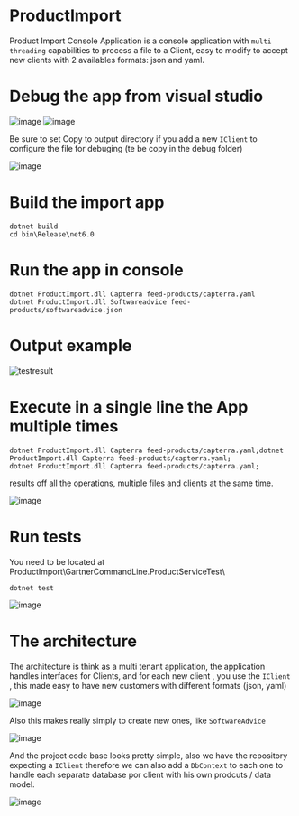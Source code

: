 # ProductImport
 Product Import Console Application is a console application with `multi threading` capabilities to process a file to a Client, easy to modify to accept new clients with 2 availables formats: json and yaml.

# Debug the app from visual studio

![image](https://user-images.githubusercontent.com/4528130/157557277-b08cf158-9e31-408f-b2f8-bfe6a5c470c4.png)
![image](https://user-images.githubusercontent.com/4528130/157557637-ad503d06-045f-4c45-85b4-9095b48ae12b.png)

Be sure to set Copy to output directory if you add a new `IClient` to configure the file for debuging (te be copy in the debug folder)

![image](https://user-images.githubusercontent.com/4528130/157557440-71c3e661-cece-42b5-8356-53425e7d96a8.png)


# Build the import app

```console
dotnet build
cd bin\Release\net6.0
```

# Run the app in console

```console
dotnet ProductImport.dll Capterra feed-products/capterra.yaml
dotnet ProductImport.dll Softwareadvice feed-products/softwareadvice.json
```

# Output example

![testresult](https://user-images.githubusercontent.com/4528130/157536880-a8d084ed-e2f6-4996-958e-e815bfcbaedd.png)

# Execute in a single line the App multiple times

```console
dotnet ProductImport.dll Capterra feed-products/capterra.yaml;dotnet ProductImport.dll Capterra feed-products/capterra.yaml;
dotnet ProductImport.dll Capterra feed-products/capterra.yaml;
```
results off all the operations, multiple files and clients at the same time.

![image](https://user-images.githubusercontent.com/4528130/157554609-fa959860-a5c3-4929-af1f-c838cdc58f82.png)

# Run tests

You need to be located at ProductImport\GartnerCommandLine.ProductServiceTest\

```console
dotnet test
```

![image](https://user-images.githubusercontent.com/4528130/157537214-5352e998-ac8e-4def-9a32-37b121b4db59.png)



# The architecture

The architecture is think as a multi tenant application, the application handles interfaces for Clients, and for each new client , you use the `IClient` , this made easy to have new customers with different formats (json, yaml)

![image](https://user-images.githubusercontent.com/4528130/157541496-153eee95-3e63-42df-b386-ec63fa0c26ec.png)


Also this makes really simply to create new ones, like `SoftwareAdvice` 

![image](https://user-images.githubusercontent.com/4528130/157541770-ba5e5de2-914a-4897-9560-ea325f0c8b9a.png)


And the project code base looks pretty simple, also we have the repository expecting a `IClient` therefore we can also add a `DbContext` to each one to handle each separate database por client with his own prodcuts / data model.

![image](https://user-images.githubusercontent.com/4528130/157542196-8d620f84-f889-4489-b0c0-c07ef3164e83.png)




